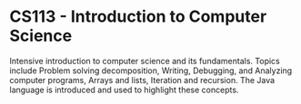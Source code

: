 # CS113 - Introduction to Computer Science
Intensive introduction to computer science and its fundamentals. Topics include Problem solving decomposition, Writing, Debugging, and Analyzing computer programs, Arrays and lists, Iteration and recursion. The Java language is introduced and used to highlight these concepts.
